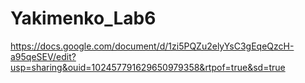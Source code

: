 # Yakimenko_Lab6
https://docs.google.com/document/d/1zi5PQZu2elyYsC3gEqeQzcH-a95qeSEV/edit?usp=sharing&ouid=102457791629650979358&rtpof=true&sd=true
